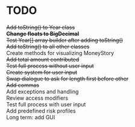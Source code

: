 # TODO
~~Add toString() to Year class~~  
~~**Change floats to BigDecimal**~~  
~~Test Year[] array builder after adding toString()~~  
~~Add toString() to all other classes~~  
Create methods for visualizing MoneyStory  
~~Add total amount contributed~~  
~~Test full process without user input~~  
~~Create system for user input~~  
~~Swap dialogue to ask for length first before other~~  
~~Add commas~~  
Add exceptions and handling  
Review access modifiers  
Test full process with user input  
Add predefined risk profiles  
Long term: add GUI  
